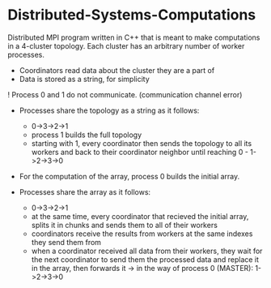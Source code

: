 # Distributed-Systems-Computations
Distributed MPI program written in C++ that is meant to make computations in a 4-cluster topology. Each cluster has an arbitrary number of worker processes.

- Coordinators read data about the cluster they are a part of
- Data is stored as a string, for simplicity

! Process 0 and 1 do not communicate. (communication channel error)

- Processes share the topology as a string as it follows:
  - 0->3->2->1
  - process 1 builds the full topology
  - starting with 1, every coordinator then sends the topology to all its
  workers and back to their coordinator neighbor until reaching 0 - 1->2->3->0

- For the computation of the array, process 0 builds the initial array.
- Processes share the array as it follows:
  - 0->3->2->1
  - at the same time, every coordinator that recieved the initial array,
  splits it in chunks and sends them to all of their workers
  - coordinators receive the results from workers at the same indexes they
  send them from
  - when a coordinator received all data from their workers, they wait for
  the next coordinator to send them the processed data and replace it in the
  array, then forwards it -> in the way of process 0 (MASTER): 1->2->3->0

